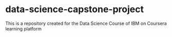 # data-science-capstone-project
This is a repository created for the Data Science Course of IBM on Coursera learning platform
